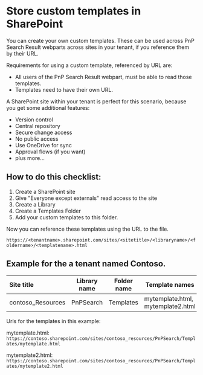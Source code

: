 # Store custom templates in SharePoint

You can create your own custom templates. These can be used across PnP Search Result webparts across sites in your tenant, if you reference them by their URL.

Requirements for using a custom template, referenced by URL are:

* All users of the PnP Search Result webpart, must be able to read those templates. 
* Templates need to have their own URL.

A SharePoint site within your tenant is perfect for this scenario, because  you get some additional features:
* Version control
* Central repository
* Secure change access
* No public access
* Use OneDrive for sync
* Approval flows (if you want)
* plus more...

 ## How to do this checklist:
1. Create a SharePoint site
2. Give "Everyone except externals" read access to the site
3. Create a Library
4. Create a Templates Folder
5. Add your custom templates to this folder.

Now you can reference these templates using the URL to the file.

`https://<tenantname>.sharepoint.com/sites/<sitetitle>/<libraryname>/<foldername>/<templatename>.html`

## Example for the a tenant named Contoso.

| Site title | Library name | Folder name | Template names |
| :---------- | ------------ | ----------- | ------------- |
| contoso_Resources  | PnPSearch    | Templates   | mytemplate.html, mytemplate2.html|

Urls for the templates in this example:

mytemplate.html: `https://contoso.sharepoint.com/sites/contoso_resources/PnPSearch/Templates/mytemplate.html`

mytemplate2.html: `https://contoso.sharepoint.com/sites/contoso_resources/PnPSearch/Templates/mytemplate2.html`

